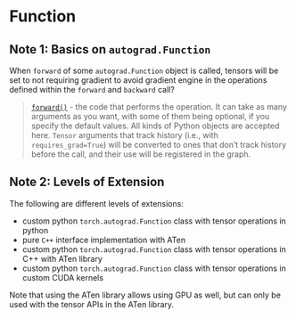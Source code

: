 # Function

## Note 1: Basics on `autograd.Function`

When `forward` of some `autograd.Function` object is called, tensors will be set to not requiring gradient to avoid gradient engine in the operations defined within the `forward` and `backward` call?

> [`forward()`](https://pytorch.org/docs/stable/generated/torch.autograd.Function.forward.html#torch.autograd.Function.forward) - the code that performs the operation. It can take as many arguments as you want, with some of them being optional, if you specify the default values. All kinds of Python objects are accepted here. `Tensor` arguments that track history (i.e., with `requires_grad=True`) will be converted to ones that don’t track history before the call, and their use will be registered in the graph.

## Note 2: Levels of Extension

The following are different levels of extensions:

- custom python `torch.autograd.Function` class with tensor operations in python
- pure `C++` interface implementation with ATen
- custom python `torch.autograd.Function` class with tensor operations in C++ with ATen library
- custom python `torch.autograd.Function` class with tensor operations in custom CUDA kernels

Note that using the ATen library allows using GPU as well, but can only be used with the tensor APIs in the ATen library.